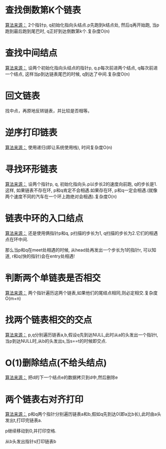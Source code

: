 
# 查找倒数第K个链表
[算法来源：](https://github.com/hit9/oldblog/blob/gh-pages/blog-src/blog/C/posts/25.mkd)
2个指针p, q初始化指向头结点.p先跑到k结点处, 然后q再开始跑, 当p跑到最后跑到尾巴时, q正好到达倒数第k个.复杂度O(n)


# 查找中间结点
[算法来源：](https://github.com/hit9/oldblog/blob/gh-pages/blog-src/blog/C/posts/25.mkd)
设两个初始化指向头结点的指针p, q.p每次前进两个结点, q每次前进一个结点, 这样当p到达链表尾巴的时候, q到达了中间.复杂度O(n)

# 回文链表

找中点，再原地反转链表，并比较是否相等。

# 逆序打印链表
[算法来源：](https://github.com/hit9/oldblog/blob/gh-pages/blog-src/blog/C/posts/25.mkd)
使用递归(即让系统使用栈), 时间复杂度O(n)

# 寻找环形链表
[算法来源：](https://github.com/hit9/oldblog/blob/gh-pages/blog-src/blog/C/posts/25.mkd)
设两个指针p, q, 初始化指向头.p以步长2的速度向前跑, q的步长是1.这样, 如果链表不存在环, p和q肯定不会相遇.如果存在环, p和q一定会相遇.(就像两个速度不同的汽车在一个环上跑绝对会相遇).复杂度O(n)

# 链表中环的入口结点
[算法来源：](https://github.com/hit9/oldblog/blob/gh-pages/blog-src/blog/C/posts/25.mkd)
还是使用俩指针p和q, p扫描的步长为1, q扫描的步长为2.它们的相遇点在环中间.

那么当p和q在meet处相遇的时候, 从head处再发出一个步长为1的指针r, 可以知道, r和q(快的指针)会在entry处相遇!

# 判断两个单链表是否相交
[算法来源：](https://github.com/hit9/oldblog/blob/gh-pages/blog-src/blog/C/posts/25.mkd)
两个指针遍历这两个链表,如果他们的尾结点相同,则必定相交.复杂度O(m+n)

# 找两个链表相交的交点
[算法来源：](https://github.com/hit9/oldblog/blob/gh-pages/blog-src/blog/C/posts/25.mkd)
p,q分别遍历链表a,b,假设q先到达NULL,此时从a的头发出一个指针t,当p到达NULL时,从b的头发出s,当s==t的时候即交点.

# O(1)删除结点(不给头结点)
[算法来源：](https://github.com/hit9/oldblog/blob/gh-pages/blog-src/blog/C/posts/25.mkd)
把d的下一个结点e的数据拷贝到d中,然后删除e

# 两个链表右对齐打印
[算法来源：](https://github.com/hit9/oldblog/blob/gh-pages/blog-src/blog/C/posts/25.mkd)
p和q两个指针分别遍历链表a和b,假如q先到达0(即a比b长),此时由a头发出t,打印完链表a.

p继续移动到0,并打印空格.

从b头发出指针s打印链表b


